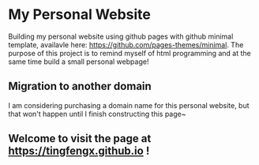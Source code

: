 # My Personal Website
Building my personal website using github pages with github minimal template, availavle here: https://github.com/pages-themes/minimal. The purpose of this project is to remind myself of html programming and at the same time build a small personal webpage!

## Migration to another domain
I am considering purchasing a domain name for this personal website, but that won't happen until I finish constructing this page~

## Welcome to visit the page at https://tingfengx.github.io !
